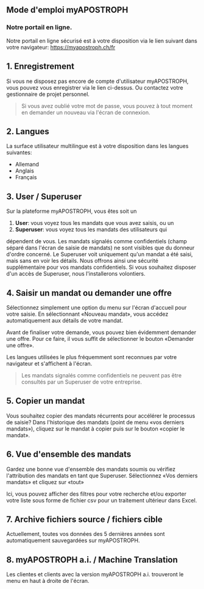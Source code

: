 ## Mode d'emploi myAPOSTROPH

### Notre portail en ligne.
Notre portail en ligne sécurisé est à votre disposition via le lien suivant dans votre navigateur:
https://myapostroph.ch/fr

## 1. Enregistrement
Si vous ne disposez pas encore de compte d'utilisateur myAPOSTROPH, vous pouvez vous enregistrer via le lien ci-dessus. Ou contactez votre gestionnaire de projet personnel.

>Si vous avez oublié votre mot de passe, vous pouvez à tout moment en demander un nouveau via l'écran de connexion.

## 2. Langues
La surface utilisateur multilingue est à votre disposition dans les langues suivantes:
- Allemand
- Anglais
- Français

## 3. User / Superuser
Sur la plateforme myAPOSTROPH, vous êtes soit un
1.  **User**: vous voyez tous les mandats que vous avez saisis, ou un
2.  **Superuser**: vous voyez tous les mandats des utilisateurs qui

dépendent de vous. Les mandats signalés comme confidentiels (champ séparé dans l'écran de saisie de mandats) ne sont visibles que du donneur d'ordre concerné. Le Superuser voit uniquement qu'un mandat a été saisi, mais sans en voir les détails. Nous offrons ainsi une sécurité supplémentaire pour vos mandats confidentiels. Si vous souhaitez disposer d'un accès de Superuser, nous l'installerons volontiers.

## 4. Saisir un mandat ou demander une offre
Sélectionnez simplement une option du menu sur l'écran d'accueil pour votre saisie. En sélectionnant «Nouveau mandat», vous accédez automatiquement aux détails de votre mandat.

Avant de finaliser votre demande, vous pouvez bien évidemment demander une offre. Pour ce faire, il vous suffit de sélectionner le bouton «Demander une offre».

Les langues utilisées le plus fréquemment sont reconnues par votre navigateur et s'affichent à l'écran.

>Les mandats signalés comme confidentiels ne peuvent pas être consultés par un Superuser de votre entreprise.

## 5. Copier un mandat
Vous souhaitez copier des mandats récurrents pour accélérer le processus de saisie? Dans l'historique des mandats (point de menu «vos derniers mandats»), cliquez sur le mandat à copier puis sur le bouton «copier le mandat».

## 6. Vue d'ensemble des mandats
Gardez une bonne vue d'ensemble des mandats soumis ou vérifiez l'attribution des mandats en tant que Superuser. Sélectionnez «Vos derniers mandats» et cliquez sur «tout»

Ici, vous pouvez afficher des filtres pour votre recherche et/ou exporter votre liste sous forme de fichier csv pour un traitement ultérieur dans Excel.

## 7. Archive fichiers source / fichiers cible
Actuellement, toutes vos données des 5 dernières années sont automatiquement sauvegardées sur myAPOSTROPH.

## 8. myAPOSTROPH a.i. / Machine Translation
Les clientes et clients avec la version myAPOSTROPH a.i. trouveront le menu en haut à droite de l'écran.
